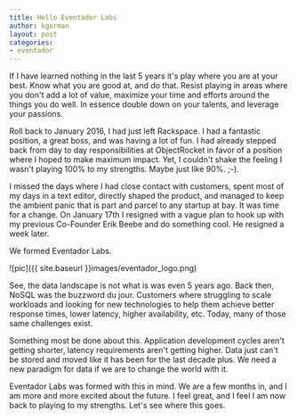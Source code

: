 ```yaml
---
title: Hello Eventador Labs
author: kgorman
layout: post
categories:
- eventador
---
```


If I have learned nothing in the last 5 years it's play where you are at your best.
Know what you are good at, and do that. Resist playing in areas where you don't add
a lot of value, maximize your time and efforts around the things you do well. In essence
double down on your talents, and leverage your passions.

Roll back to January 2016, I had just left Rackspace. I had a fantastic position, a great
boss, and was having a lot of fun. I had already stepped back from day to day responsibilities
at ObjectRocket in favor of a position where I hoped to make maximum impact. Yet, I couldn't
shake the feeling I wasn't playing 100% to my strengths.  Maybe just like 90%. ;-).

I missed the days where I had close contact with customers, spent most of my days
in a text editor, directly shaped the product, and managed to keep the ambient panic
that is part and parcel to any startup at bay. It was time for a change. On January 17th
I resigned with a vague plan to hook up with my previous Co-Founder Erik Beebe and
do something cool. He resigned a week later.

We formed Eventador Labs.

![pic]({{ site.baseurl }}images/eventador_logo.png)

See, the data landscape is not what is was even 5 years ago. Back then, NoSQL was
the buzzword du jour. Customers where struggling to scale workloads and looking for
new technologies to help them achieve better response times, lower latency, higher
availability, etc. Today, many of those same challenges exist.

Something most be done about this.  Application development cycles aren't getting shorter,
latency requirements aren't getting higher. Data just can't be stored and moved like
it has been for the last decade plus. We need a new paradigm for data if we are
to change the world with it.

Eventador Labs was formed with this in mind. We are a few months in, and I am more
and more excited about the future. I feel great, and I feel I am now back to playing
to my strengths. Let's see where this goes.
